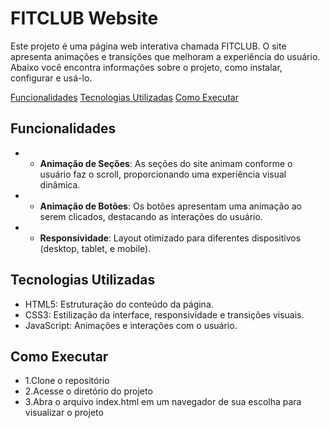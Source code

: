 # FITCLUB Website

Este projeto é uma página web interativa chamada FITCLUB. O site apresenta animações e transições que melhoram a experiência do usuário. Abaixo você encontra informações sobre o projeto, como instalar, configurar e usá-lo.

[Funcionalidades](#funcionalidades)
[Tecnologias Utilizadas](#tecnologias-utilizadas)
[Como Executar](#como-executar)

## Funcionalidades
- * **Animação de Seções**: As seções do site animam conforme o usuário faz o scroll, proporcionando uma experiência visual dinâmica.
- * **Animação de Botões**: Os botões apresentam uma animação ao serem clicados, destacando as interações do usuário.
- * **Responsividade**: Layout otimizado para diferentes dispositivos (desktop, tablet, e mobile).

## Tecnologias Utilizadas
- HTML5: Estruturação do conteúdo da página.
- CSS3: Estilização da interface, responsividade e transições visuais.
- JavaScript: Animações e interações com o usuário.

## Como Executar
- 1.Clone o repositório
- 2.Acesse o diretório do projeto
- 3.Abra o arquivo index.html em um navegador de sua escolha para visualizar o projeto